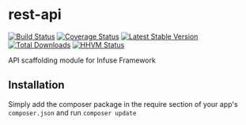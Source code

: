 rest-api
=============

[![Build Status](https://travis-ci.org/infusephp/rest-api.png?branch=master)](https://travis-ci.org/infusephp/rest-api)
[![Coverage Status](https://coveralls.io/repos/infusephp/rest-api/badge.png)](https://coveralls.io/r/infusephp/rest-api)
[![Latest Stable Version](https://poser.pugx.org/infuse/rest-api/v/stable.png)](https://packagist.org/packages/infuse/rest-api)
[![Total Downloads](https://poser.pugx.org/infuse/rest-api/downloads.png)](https://packagist.org/packages/infuse/rest-api)
[![HHVM Status](http://hhvm.h4cc.de/badge/infuse/rest-api.svg)](http://hhvm.h4cc.de/package/infuse/rest-api)

API scaffolding module for Infuse Framework

## Installation

Simply add the composer package in the require section of your app's `composer.json` and run `composer update`